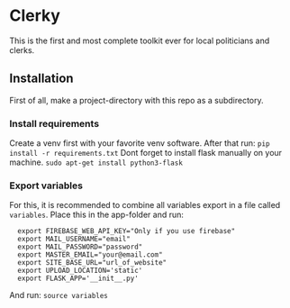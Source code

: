 # Clerky
This is the first and most complete toolkit ever for local politicians and clerks.

## Installation
First of all, make a project-directory with this repo as a subdirectory.

### Install requirements
Create a venv first with your favorite venv software. After that run:
``
pip install -r requirements.txt
``
Dont forget to install flask manually on your machine.
``sudo apt-get install python3-flask``

### Export variables
For this, it is recommended to combine all variables export in a file called ``variables``. Place this in the app-folder and run:
```
  export FIREBASE_WEB_API_KEY="Only if you use firebase"
  export MAIL_USERNAME="email"
  export MAIL_PASSWORD="password"
  export MASTER_EMAIL="your@email.com"
  export SITE_BASE_URL="url_of_website"
  export UPLOAD_LOCATION='static'
  export FLASK_APP='__init__.py'
```
And run:
``source variables``


